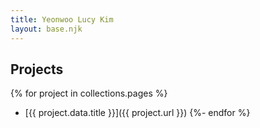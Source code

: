 ```yaml
---
title: Yeonwoo Lucy Kim 
layout: base.njk
---
```


## Projects


{% for project in collections.pages %}
  - [{{ project.data.title }}]({{ project.url }})
{%- endfor %}


